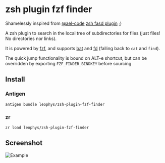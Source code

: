 # zsh plugin fzf finder

Shamelessly inspired from [@ael-code][ael] [zsh fasd plugin][0] ;)

A zsh plugin to search in the local tree of subdirectories for files (just files! No directories nor links).

It is powered by [fzf][1], and supports [bat][2] and [fd][3] (falling back to `cat` and `find`).

The quick jump functionality is bound on ALT-e shortcut, but can be overridden by exporting `FZF_FINDER_BINDKEY` before sourcing

## Install
### Antigen
```
antigen bundle leophys/zsh-plugin-fzf-finder
```

### zr
```
zr load leophys/zsh-plugin-fzf-finder
```

## Screenshot

![Example](https://github.com/leophys/zsh-plugin-fzf-finder/blob/master/preview.png)

[ael]: https://github.com/ael-code
[0]: https://github.com/ael-code/zsh-plugin-fasd-fzf
[1]: https://github.com/junegunn/fzf
[2]: https://github.com/sharkdp/bat
[3]: https://github.com/sharkdp/fd

